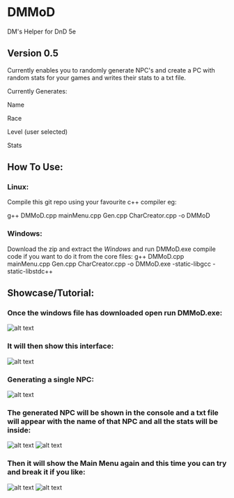 # DMMoD
DM's Helper for DnD 5e

## Version 0.5

Currently enables you to randomly generate NPC's and create a PC with random stats for your games and writes their stats to a txt file.

Currently Generates:

Name

Race

Level (user selected) 

Stats

## How To Use:
### **Linux:**

Compile this git repo using your favourite c++ compiler eg: 

g++ DMMoD.cpp mainMenu.cpp Gen.cpp CharCreator.cpp -o DMMoD

### **Windows:**

Download the zip and extract the *Windows* and run DMMoD.exe
compile code if you want to do it from the core files:
g++ DMMoD.cpp mainMenu.cpp Gen.cpp CharCreator.cpp -o DMMoD.exe -static-libgcc -static-libstdc++
## Showcase/Tutorial:
### Once the windows file has downloaded open run DMMoD.exe:
![alt text](https://i.imgur.com/VGFzlbI.png "1")
### It will then show this interface:
![alt text](https://i.imgur.com/L2g5d1u.png"2")
### Generating a single NPC: 
![alt text](https://i.imgur.com/h3Ityiz.png"3")
### The generated NPC will be shown in the console and a txt file will appear with the name of that NPC and all the stats will be inside:
![alt text](https://i.imgur.com/u5QpxJe.png"4")
![alt text](https://i.imgur.com/ts14vf4.png1"5")
### Then it will show the Main Menu again and this time you can try and break it if you like:
![alt text](https://i.imgur.com/vxf0Mad.png"7")
![alt text](https://i.imgur.com/Sv1iRst.png"8")
